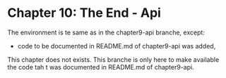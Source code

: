 Chapter 10: The End - Api
=========================

The environment is te same as in the chapter9-api branche, except:
- code to be documented in README.md of chapter9-api was added,

This chapter does not exists. This branche is only here
to make available the code tah t was documented in README.md of chapter9-api.
